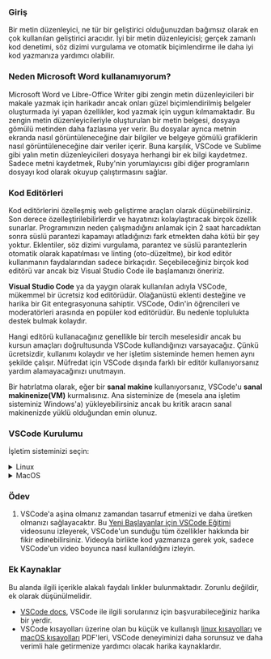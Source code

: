 ### Giriş

Bir metin düzenleyici, ne tür bir geliştirici olduğunuzdan bağımsız olarak en çok kullanılan geliştirici aracıdır. İyi bir metin düzenleyicisi; gerçek zamanlı kod denetimi, söz dizimi vurgulama ve otomatik biçimlendirme ile daha iyi kod yazmanıza yardımcı olabilir.

### Neden Microsoft Word kullanamıyorum?

Microsoft Word ve Libre-Office Writer gibi zengin metin düzenleyicileri bir makale yazmak için harikadır ancak onları güzel biçimlendirilmiş belgeler oluşturmada iyi yapan özellikler, kod yazmak için uygun kılmamaktadır. Bu zengin metin düzenleyicileriyle oluşturulan bir metin belgesi, dosyaya gömülü metinden daha fazlasına yer verir. Bu dosyalar ayrıca metnin ekranda nasıl görüntüleneceğine dair bilgiler ve belgeye gömülü grafiklerin nasıl görüntüleneceğine dair veriler içerir. Buna karşılık, VSCode ve Sublime gibi yalın metin düzenleyicileri dosyaya herhangi bir ek bilgi kaydetmez. Sadece metni kaydetmek, Ruby'nin yorumlayıcısı gibi diğer programların dosyayı kod olarak okuyup çalıştırmasını sağlar.

### Kod Editörleri

Kod editörlerini özelleşmiş web geliştirme araçları olarak düşünebilirsiniz. Son derece özelleştirilebilirlerdir ve hayatınızı kolaylaştıracak birçok özellik sunarlar. Programınızın neden çalışmadığını anlamak için 2 saat harcadıktan sonra süslü parantezi kapamayı atladığınızı fark etmekten daha kötü bir şey yoktur. Eklentiler, söz dizimi vurgulama, parantez ve süslü parantezlerin otomatik olarak kapatılması ve linting (oto-düzeltme), bir kod editör kullanmanın faydalarından sadece birkaçıdır. Seçebileceğiniz birçok kod editörü var ancak biz Visual Studio Code ile başlamanızı öneririz.

**Visual Studio Code** ya da yaygın olarak kullanılan adıyla VSCode, mükemmel bir ücretsiz kod editörüdür. Olağanüstü eklenti desteğine ve harika bir Git entegrasyonuna sahiptir. VSCode, Odin'in öğrencileri ve moderatörleri arasında en popüler kod editörüdür. Bu nedenle toplulukta destek bulmak kolaydır.

Hangi editörü kullanacağınız genellikle bir tercih meselesidir ancak bu kursun amaçları doğrultusunda VSCode kullandığınızı varsayacağız. Çünkü ücretsizdir, kullanımı kolaydır ve her işletim sisteminde hemen hemen aynı şekilde çalışır. Müfredat için VSCode dışında farklı bir editör kullanıyorsanız yardım alamayacağınızı unutmayın.

Bir hatırlatma olarak, eğer bir **sanal makine** kullanıyorsanız, VSCode'u **sanal makinenize(VM)** kurmalısınız. Ana sisteminize de (mesela ana işletim sisteminiz Windows'a) yükleyebilirsiniz ancak bu kritik aracın sanal makinenizde yüklü olduğundan emin olunuz.

### VSCode Kurulumu

İşletim sisteminizi seçin:

<details markdown="block">
<summary class="dropDown-header">Linux</summary>

#### 1. Adım: VSCode'u İndirme

   - **Terminali** açın
   - En son **VSCode** `.deb` paketini indirmek için aşağıdaki komutu çalıştırın

~~~bash
wget -O code-latest.deb 'https://code.visualstudio.com/sha/download?build=stable&os=linux-deb-x64'
~~~

#### 2. Adım: VSCode'u Yükleme

   - **VSCode** `.deb` paketini yüklemek için aşağıdaki komutu çalıştırın

~~~bash
sudo apt install ./code-latest.deb
~~~

   - İstenirse, şifrenizi girin

   _(__not__: `N: Download is performed unsandboxed (...)` ile başlayan bir uyarı görebilirsiniz. Bu konuda endişelenmenize gerek yok. [Daha fazla bilgi için bu reddit gönderisini okuyun.](https://www.reddit.com/r/linux4noobs/comments/ux6cwx/comment/i9x2twx/))_

#### 3. Adım: Kurulum dosyasını silme

~~~bash
rm code-latest.deb
~~~

#### 4. Adım: VSCode'u Kullanma
   
VSCode'u iki şekilde başlatabilirsiniz,

   - Uygulamalar menüsünden **Visual Studio Code** öğesine tıklayın
   - **Ya da** terminalden `code` komutunu çalıştırın

~~~bash
code
~~~

</details>

<details markdown="block">
<summary class="dropDown-header">MacOS</summary>

#### 1. Adım: VSCode'u İndirme

   - En son VSCode kurulum .zip dosyasını otomatik olarak indirmek için [bu bağlantıya](https://code.visualstudio.com/sha/download?build=stable&os=darwin-universal) tıklayın.

#### 2. Adım: VSCode'u Yükleme

   - **İndirilenler** klasörünü açın
   - **VSCode-darwin-universal.zip** adlı dosyaya çift tıklayın
   - **Visual Studio Code.app** simgesini **Uygulamalar** klasörü simgesine sürükleyin

#### 3. Adım: Kurulum dosyasını silme

   - **Finder'ı** açın
   - **İndirilenler** klasörüne gidin
   - **VSCode-darwin-universal.zip** adlı dosyayı çöp sepetine taşıyın

#### 4. Adım: VSCode'u Kullanma

   - **Uygulamalar** klasörüne gidin
   - **Visual Studio Code'a** çift tıklayın

</details>

### Ödev

<div class="lesson-content__panel" markdown="1">

  1. VSCode'a aşina olmanız zamandan tasarruf etmenizi ve daha üretken olmanızı sağlayacaktır. Bu [Yeni Başlayanlar için VSCode Eğitimi](https://youtu.be/ORrELERGIHs?t=103) videosunu izleyerek, VSCode'un sunduğu tüm özellikler hakkında bir fikir edinebilirsiniz. Videoyla birlikte kod yazmanıza gerek yok, sadece VSCode'un video boyunca nasıl kullanıldığını izleyin.
</div>

### Ek Kaynaklar

Bu alanda ilgili içerikle alakalı faydalı linkler bulunmaktadır. Zorunlu değildir, ek olarak düşünülmelidir.

* [VSCode docs](https://code.visualstudio.com/docs), VSCode ile ilgili sorularınız için başvurabileceğiniz harika bir yerdir.
* VSCode kısayolları üzerine olan bu küçük ve kullanışlı [linux kısayolları](https://go.microsoft.com/fwlink/?linkid=832144) ve [macOS kısayolları](https://go.microsoft.com/fwlink/?linkid=832143) PDF'leri, VSCode deneyiminizi daha sorunsuz ve daha verimli hale getirmenize yardımcı olacak harika kaynaklardır.
